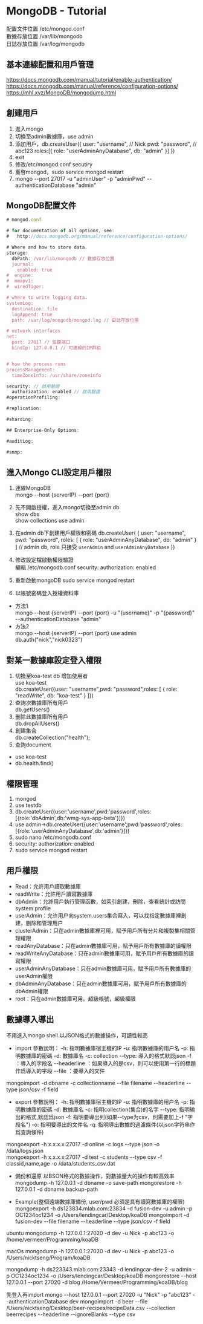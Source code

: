 # MongoDB - Tutorial

配置文件位置 /etc/mongod.conf  
數據存放位置 /var/lib/mongodb  
日誌存放位置 /var/log/mongodb  

## 基本連線配置和用戶管理

<https://docs.mongodb.com/manual/tutorial/enable-authentication/>
<https://docs.mongodb.com/manual/reference/configuration-options/>
<https://mhl.xyz/MongoDB/mongodump.html>

## 創建用戶

1. 進入mongo  
2. 切換至admin數據庫，use admin  
3. 添加用戶，db.createUser({
  user: "username", // Nick
  pwd: "password",  // abc123
  roles:[{
    role: "userAdminAnyDatabase",
    db: "admin"
  }]
})
4. exit
5. 修改/etc/mongod.conf secutiry  
6. 重啓mongod，sudo service mongod restart  
7. mongo --port 27017 -u "adminUser" -p "adminPwd" --authenticationDatabase "admin"

## MongoDB配置文件

```js
# mongod.conf

# for documentation of all options, see:
#   http://docs.mongodb.org/manual/reference/configuration-options/

# Where and how to store data.
storage:
  dbPath: /var/lib/mongodb // 數據存放位置
  journal:
    enabled: true
#  engine:
#  mmapv1:
#  wiredTiger:

# where to write logging data.
systemLog:
  destination: file
  logAppend: true
  path: /var/log/mongodb/mongod.log // 日誌存放位置

# network interfaces
net:
  port: 27017 // 監聽端口
  bindIp: 127.0.0.1 // 可連線的IP群組


# how the process runs
processManagement:
  timeZoneInfo: /usr/share/zoneinfo

security: // 啟用驗證
  authorization: enabled // 啟用驗證
#operationProfiling:

#replication:

#sharding:

## Enterprise-Only Options:

#auditLog:

#snmp:
```

## 進入Mongo CLI設定用戶權限

1. 連線MongoDB  
mongo --host {serverIP} --port {port}  
2. 先不開啟授權，進入mongo切換至admin db  
show dbs  
show collections
use admin  
3. 在admin db下創建用戶權限和密碼
db.createUser(
{
    user: "username",
    pwd: "password",
    roles: [ { role: "userAdminAnyDatabase", db: "admin" } ] // admin db, role 只接受 `userAdmin` and `userAdminAnyDatabase`
})  
4. 修改設定檔啟動權限驗證  
編輯 /etc/mongodb.conf
security:
    authorization: enabled

5. 重新啟動mongoDB
sudo service mongod restart
6. 以帳號密碼登入授權資料庫

- 方法1  
mongo --host {serverIP} --port {port} -u "{username}" -p "{password}" --authenticationDatabase "admin"  
- 方法2  
mongo --host {serverIP} --port {port}
use admin
db.auth("nick","nick0323")

## 對某一數據庫設定登入權限

1. 切換至koa-test db 增加使用者  
use koa-test  
db.createUser({user: "username",pwd: "password",roles: [ { role: "readWrite", db: "koa-test" } ]})  
2. 查詢次數據庫所有用戶  
db.getUsers()  
3. 删除此數據庫所有用戶  
db.dropAllUsers()  
4. 創建集合  
db.createCollection("health");
5. 查詢document

- use koa-test
- db.health.find()

## 權限管理

1. mongod
2. use testdb
3. db.createUser({user:'username',pwd:'password',roles:[{role:'dbAdmin',db:'wmg-sys-app-beta'}]})
4. use admin->db.createUser({user:'username',pwd:'password',roles:[{role:'userAdminAnyDatabase',db:'admin'}]})
5. sudo nano /etc/mongodb.conf
6. security:
    authorization: enabled
7. sudo service mongod restart

## 用戶權限

- Read：允許用戶讀取數據庫
- readWrite：允許用戶讀寫數據庫
- dbAdmin：允許用戶執行管理函數，如索引創建，刪除，查看統計或訪問system.profile
- userAdmin：允许用户向system.users集合寫入，可以找指定數據庫裡創建，删除和管理用户
- clusterAdmin：只在admin數據庫裡可用，賦予用戶所有分片和複製集相關管理權限
- readAnyDatabase：只在admin數據庫可用，賦予用戶所有數據庫的讀權限
- readWriteAnyDatabase：只在admin數據庫可用，賦予用戶所有數據庫的讀寫權限
- userAdminAnyDatabase：只在admin數據庫可用，賦予用戶所有數據庫的userAdmin權限
- dbAdminAnyDatabase：只在admin數據庫可用，賦予用戶所有數據庫的dbAdmin權限
- root：只在admin數據庫可用。超級帳號，超級權限

## 數據導入導出

不用進入mongo shell
以JSON格式的數據操作，可讀性較高

- import
參數說明：
-h: 指明數據庫宿主機的IP
-u: 指明數據庫的用户名
-p: 指明數據庫的密碼
-d: 數據庫名
-c: collection
--type: 導入的格式默認json
-f ：導入的字段名
--headerline ：如果導入的是csv，則可以使用第一行的標題作爲導入的字段
--file ：要導入的文件

mongoimport -d dbname -c collectionname --file filename --headerline --type json/csv -f field

- export
參數說明：
-h: 指明數據庫宿主機的IP
-u: 指明數據庫的用户名
-p: 指明數據庫的密碼
-d: 數據庫名
-c: 指明collection(集合)的名字
--type: 指明输出的格式,默認爲json
-f: 指明要導出列(如果--type为csv，則需要加上-f "字段名")
-o: 指明要導出的文件名
-q: 指明導出數據的過濾條件(以json字符串作爲查詢條件)

mongoexport -h x.x.x.x:27017 -d online -c logs --type json -o /data/logs.json  
mongoexport -h x.x.x.x:27017 -d test -c students --type csv -f classid,name,age -o /data/students_csv.dat  

- 備份和還原
以BSON格式的數據操作，對數據量大的操作有較高效率
mongodump -h 127.0.0.1 -d dbname -o save-path
mongorestore -h 127.0.0.1 -d dbname backup-path

- Example(整個遠端數據庫備份, user/pwd 必須是具有讀寫數據庫的權限)
mongoexport -h ds123834.mlab.com:23834 -d fusion-dev -u admin -p OC1234oc1234 -o /Users/lendingcar/Desktop/koaDB
mongoimport -d fusion-dev --file filename --headerline --type json/csv -f field

ubuntu
mongodump -h 127.0.0.1:27020 -d dev -u Nick -p abc123 -o /home/vermeer/Programming/koaDB

macOs
mongodump -h 127.0.0.1:27020 -d dev -u Nick -p abc123 -o /Users/nicktseng/Program/koaDB

mongodump -h ds223343.mlab.com:23343 -d lendingcar-dev-2 -u admin -p OC1234oc1234 -o /Users/lendingcar/Desktop/koaDB
mongorestore --host 127.0.0.1 --port 27020 -d blog /Home/Vermeer/Programming/koaDB/blog

先登入再import
mongo --host 127.0.0.1 --port 27020 -u "Nick" -p "abc123" --authenticationDatabase dev
mongoimport -d beer --file /Users/nicktseng/Desktop/beer-recipes/recipeData.csv --collection beerrecipes --headerline --ignoreBlanks --type csv

